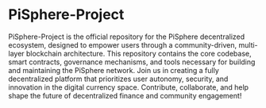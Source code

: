 # PiSphere-Project
PiSphere-Project is the official repository for the PiSphere decentralized ecosystem, designed to empower users through a community-driven, multi-layer blockchain architecture. This repository contains the core codebase, smart contracts, governance mechanisms, and tools necessary for building and maintaining the PiSphere network. Join us in creating a fully decentralized platform that prioritizes user autonomy, security, and innovation in the digital currency space. Contribute, collaborate, and help shape the future of decentralized finance and community engagement!


